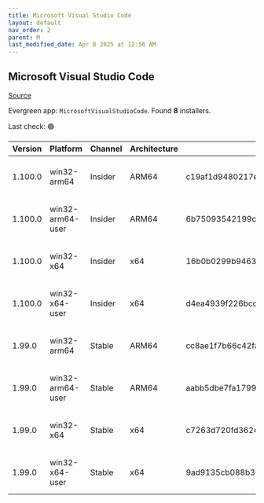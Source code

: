 ```yaml
---
title: Microsoft Visual Studio Code
layout: default
nav_order: 2
parent: M
last_modified_date: Apr 8 2025 at 12:56 AM
---
```


## Microsoft Visual Studio Code

[Source](https://code.visualstudio.com)

Evergreen app: `MicrosoftVisualStudioCode`. Found **8** installers.

Last check: 🟢

| Version | Platform         | Channel | Architecture | Sha256                                                           | URI                                                                                                                                                                                                                                                                                                              |
| ------- | ---------------- | ------- | ------------ | ---------------------------------------------------------------- | ---------------------------------------------------------------------------------------------------------------------------------------------------------------------------------------------------------------------------------------------------------------------------------------------------------------- |
| 1.100.0 | win32-arm64      | Insider | ARM64        | c19af1d9480217eecc2d5d7e586ea6306fdedabbf012626886a612fc77f1076f | [https://vscode.download.prss.microsoft.com/dbazure/download/insider/0bc678a5f40a29370704a0de05b053f7ec447391/VSCodeSetup-arm64-1.100.0-insider.exe](https://vscode.download.prss.microsoft.com/dbazure/download/insider/0bc678a5f40a29370704a0de05b053f7ec447391/VSCodeSetup-arm64-1.100.0-insider.exe)         |
| 1.100.0 | win32-arm64-user | Insider | ARM64        | 6b75093542199cbc467908bd7abad1b12884ad0121b711ab481c90a1cba5c0f5 | [https://vscode.download.prss.microsoft.com/dbazure/download/insider/0bc678a5f40a29370704a0de05b053f7ec447391/VSCodeUserSetup-arm64-1.100.0-insider.exe](https://vscode.download.prss.microsoft.com/dbazure/download/insider/0bc678a5f40a29370704a0de05b053f7ec447391/VSCodeUserSetup-arm64-1.100.0-insider.exe) |
| 1.100.0 | win32-x64        | Insider | x64          | 16b0b0299b9463a85d4a7c84118cb43b8c4d8e9abea2a3bf787eff955e937206 | [https://vscode.download.prss.microsoft.com/dbazure/download/insider/0bc678a5f40a29370704a0de05b053f7ec447391/VSCodeSetup-x64-1.100.0-insider.exe](https://vscode.download.prss.microsoft.com/dbazure/download/insider/0bc678a5f40a29370704a0de05b053f7ec447391/VSCodeSetup-x64-1.100.0-insider.exe)             |
| 1.100.0 | win32-x64-user   | Insider | x64          | d4ea4939f226bcc84c7220fbdda070d6566e4fd5548bce1dbfaabc7b0cb9c175 | [https://vscode.download.prss.microsoft.com/dbazure/download/insider/0bc678a5f40a29370704a0de05b053f7ec447391/VSCodeUserSetup-x64-1.100.0-insider.exe](https://vscode.download.prss.microsoft.com/dbazure/download/insider/0bc678a5f40a29370704a0de05b053f7ec447391/VSCodeUserSetup-x64-1.100.0-insider.exe)     |
| 1.99.0  | win32-arm64      | Stable  | ARM64        | cc8ae1f7b66c42fa931b438845ca1ea903cb99c39bd8f5bd9d3e6d9d8e47d30c | [https://vscode.download.prss.microsoft.com/dbazure/download/stable/4437686ffebaf200fa4a6e6e67f735f3edf24ada/VSCodeSetup-arm64-1.99.0.exe](https://vscode.download.prss.microsoft.com/dbazure/download/stable/4437686ffebaf200fa4a6e6e67f735f3edf24ada/VSCodeSetup-arm64-1.99.0.exe)                             |
| 1.99.0  | win32-arm64-user | Stable  | ARM64        | aabb5dbe7fa17999631a667411e1363abf4c55b37d9fbd15ef0152be588e7b8f | [https://vscode.download.prss.microsoft.com/dbazure/download/stable/4437686ffebaf200fa4a6e6e67f735f3edf24ada/VSCodeUserSetup-arm64-1.99.0.exe](https://vscode.download.prss.microsoft.com/dbazure/download/stable/4437686ffebaf200fa4a6e6e67f735f3edf24ada/VSCodeUserSetup-arm64-1.99.0.exe)                     |
| 1.99.0  | win32-x64        | Stable  | x64          | c7263d720fd3624235d7846fbb1da587a822b1b79a75064e28358e6404b764f6 | [https://vscode.download.prss.microsoft.com/dbazure/download/stable/4437686ffebaf200fa4a6e6e67f735f3edf24ada/VSCodeSetup-x64-1.99.0.exe](https://vscode.download.prss.microsoft.com/dbazure/download/stable/4437686ffebaf200fa4a6e6e67f735f3edf24ada/VSCodeSetup-x64-1.99.0.exe)                                 |
| 1.99.0  | win32-x64-user   | Stable  | x64          | 9ad9135cb088b3054bc7dfa845e0f68e348cb4069aa2d6942a9d9e702ede7f7b | [https://vscode.download.prss.microsoft.com/dbazure/download/stable/4437686ffebaf200fa4a6e6e67f735f3edf24ada/VSCodeUserSetup-x64-1.99.0.exe](https://vscode.download.prss.microsoft.com/dbazure/download/stable/4437686ffebaf200fa4a6e6e67f735f3edf24ada/VSCodeUserSetup-x64-1.99.0.exe)                         |
